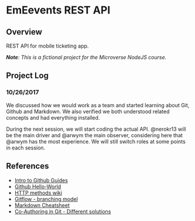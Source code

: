 # EmEevents REST API

## Overview

REST API for mobile ticketing app.

***Note**: This is a fictional project for the Microverse NodeJS course.*

## Project Log
### 10/26/2017
We discussed how we would work as a team and started learning about Git, Github and Markdown. We also verified we both understood related concepts and had everything installed. 

During the next session, we will start coding the actual API. @nerokr13 will be the main driver and @arwym the main observer, considering here that @arwym has the most experience. We will still switch roles at some points in each session.

## References

* [Intro to Github Guides](https://guides.github.com/introduction/getting-your-project-on-github/)
* [Github Hello-World](https://guides.github.com/activities/hello-world/)
* [HTTP methods wiki](https://en.wikipedia.org/wiki/Hypertext_Transfer_Protocol#Request_methods)
* [Gitflow - branching model](http://nvie.com/posts/a-successful-git-branching-model/)
* [Markdown Cheatsheet](https://github.com/adam-p/markdown-here/wiki/Markdown-Cheatsheet)
* [Co-Authoring in Git - Different solutions](https://stackoverflow.com/questions/7442112/attributing-a-single-commit-to-multiple-developers)